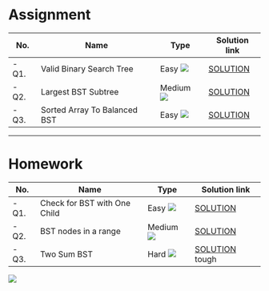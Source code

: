 # Assignment

| No.   | Name                         | Type                                                        | Solution link                                                              |
|-------|------------------------------|-------------------------------------------------------------|----------------------------------------------------------------------------|
| - Q1. | Valid Binary Search Tree     | Easy [![](https://img.shields.io/badge/-EASY-green)]()      | [SOLUTION](src/main/java/com/scaler/dsa/assignment/ValidBinarySearchTree.java) |
| - Q2. | Largest BST Subtree          | Medium [![](https://img.shields.io/badge/-MEDIUM-yellow)]() | [SOLUTION](src/main/java/com/scaler/dsa/assignment/LargestBSTSubtree.java) |
| - Q3. | Sorted Array To Balanced BST | Easy [![](https://img.shields.io/badge/-EASY-green)]()      | [SOLUTION](src/main/java/com/scaler/dsa/assignment/SortedArrayToBalancedBST.java) |

*** 

# Homework

| No.   | Name                         | Type                                                        | Solution link                                                                  |
|-------|------------------------------|-------------------------------------------------------------|--------------------------------------------------------------------------------|
| - Q1. | Check for BST with One Child | Easy [![](https://img.shields.io/badge/-EASY-green)]()      | [SOLUTION](src/main/java/com/scaler/dsa/homework/CheckforBSTwithOneChild.java) |
| - Q2. | BST nodes in a range         | Medium [![](https://img.shields.io/badge/-MEDIUM-yellow)]() | [SOLUTION](src/main/java/com/scaler/dsa/homework/BSTnodesinarange.java)        |
| - Q3. | Two Sum BST                  | Hard   [![](https://img.shields.io/badge/-HARD-red)]()      | [SOLUTION](src/main/java/com/scaler/dsa/homework/TwoSumBST.java)   tough       |

[![](https://img.shields.io/badge/github-blue?style=for-the-badge)](https://github.com/pashmash372)

